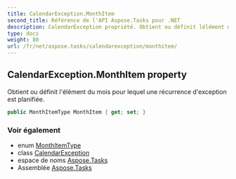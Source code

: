 ```yaml
---
title: CalendarException.MonthItem
second_title: Référence de l'API Aspose.Tasks pour .NET
description: CalendarException propriété. Obtient ou définit lélément du mois pour lequel une récurrence dexception est planifiée.
type: docs
weight: 80
url: /fr/net/aspose.tasks/calendarexception/monthitem/
---
```

## CalendarException.MonthItem property

Obtient ou définit l'élément du mois pour lequel une récurrence d'exception est planifiée.

```csharp
public MonthItemType MonthItem { get; set; }
```

### Voir également

* enum [MonthItemType](../../monthitemtype/)
* class [CalendarException](../)
* espace de noms [Aspose.Tasks](../../calendarexception/)
* Assemblée [Aspose.Tasks](../../../)


